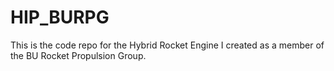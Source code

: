 # HIP_BURPG
This is the code repo for the Hybrid Rocket Engine I created as a member of the BU Rocket Propulsion Group.
